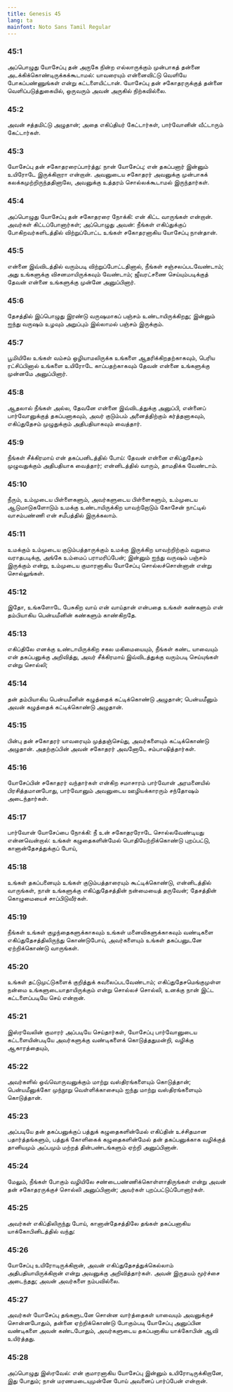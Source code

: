 ```yaml
---
title: Genesis 45
lang: ta
mainfont: Noto Sans Tamil Regular
---
```


###  45:1

அப்பொழுது யோசேப்பு தன் அருகே நின்ற எல்லாருக்கும் முன்பாகத் தன்னை அடக்கிக்கொண்டிருக்கக்கூடாமல்: யாவரையும் என்னைவிட்டு வெளியே போகப்பண்ணுங்கள் என்று கட்டளையிட்டான். யோசேப்பு தன் சகோதரருக்குத் தன்னை வெளிப்படுத்துகையில், ஒருவரும் அவன் அருகில் நிற்கவில்லை.

###  45:2

அவன் சத்தமிட்டு அழுதான்; அதை எகிப்தியர் கேட்டார்கள், பார்வோனின் வீட்டாரும் கேட்டார்கள்.

###  45:3

யோசேப்பு தன் சகோதரரைப்பார்த்து: நான் யோசேப்பு; என் தகப்பனார் இன்னும் உயிரோடே இருக்கிறாரா என்றான். அவனுடைய சகோதரர் அவனுக்கு முன்பாகக் கலக்கமுற்றிருந்ததினாலே, அவனுக்கு உத்தரம் சொல்லக்கூடாமல் இருந்தார்கள்.

###  45:4

அப்பொழுது யோசேப்பு தன் சகோதரரை நோக்கி: என் கிட்ட வாருங்கள் என்றான். அவர்கள் கிட்டப்போனார்கள்; அப்பொழுது அவன்: நீங்கள் எகிப்துக்குப் போகிறவர்களிடத்தில் விற்றுப்போட்ட உங்கள் சகோதரனாகிய யோசேப்பு நான்தான்.

###  45:5

என்னை இவ்விடத்தில் வரும்படி விற்றுப்போட்டதினால், நீங்கள் சஞ்சலப்படவேண்டாம்; அது உங்களுக்கு விசனமாயிருக்கவும் வேண்டாம்; ஜீவரட்சணை செய்யும்படிக்குத் தேவன் என்னை உங்களுக்கு முன்னே அனுப்பினார்.

###  45:6

தேசத்தில் இப்பொழுது இரண்டு வருஷமாகப் பஞ்சம் உண்டாயிருக்கிறது; இன்னும் ஐந்து வருஷம் உழவும் அறுப்பும் இல்லாமல் பஞ்சம் இருக்கும்.

###  45:7

பூமியிலே உங்கள் வம்சம் ஒழியாமலிருக்க உங்களை ஆதரிக்கிறதற்காகவும், பெரிய ரட்சிப்பினால் உங்களை உயிரோடே காப்பதற்காகவும் தேவன் என்னை உங்களுக்கு முன்னமே அனுப்பினார்.

###  45:8

ஆதலால் நீங்கள் அல்ல, தேவனே என்னை இவ்விடத்துக்கு அனுப்பி, என்னைப் பார்வோனுக்குத் தகப்பனாகவும், அவர் குடும்பம் அனைத்திற்கும் கர்த்தனாகவும், எகிப்துதேசம் முழுதுக்கும் அதிபதியாகவும் வைத்தார்.

###  45:9

நீங்கள் சீக்கிரமாய் என் தகப்பனிடத்தில் போய்: தேவன் என்னை எகிப்துதேசம் முழுவதுக்கும் அதிபதியாக வைத்தார்; என்னிடத்தில் வாரும், தாமதிக்க வேண்டாம்.

###  45:10

நீரும், உம்முடைய பிள்ளைகளும், அவர்களுடைய பிள்ளைகளும், உம்முடைய ஆடுமாடுகளோடும் உமக்கு உண்டாயிருக்கிற யாவற்றோடும் கோசேன் நாட்டில் வாசம்பண்ணி என் சமீபத்தில் இருக்கலாம்.

###  45:11

உமக்கும் உம்முடைய குடும்பத்தாருக்கும் உமக்கு இருக்கிற யாவற்றிற்கும் வறுமை வராதபடிக்கு, அங்கே உம்மைப் பராமரிப்பேன்; இன்னும் ஐந்து வருஷம் பஞ்சம் இருக்கும் என்று, உம்முடைய குமாரனாகிய யோசேப்பு சொல்லச்சொன்னான் என்று சொல்லுங்கள்.

###  45:12

இதோ, உங்களோடே பேசுகிற வாய் என் வாய்தான் என்பதை உங்கள் கண்களும் என் தம்பியாகிய பென்யமீனின் கண்களும் காண்கிறதே.

###  45:13

எகிப்திலே எனக்கு உண்டாயிருக்கிற சகல மகிமையையும், நீங்கள் கண்ட யாவையும் என் தகப்பனுக்கு அறிவித்து, அவர் சீக்கிரமாய் இவ்விடத்துக்கு வரும்படி செய்யுங்கள் என்று சொல்லி;

###  45:14

தன் தம்பியாகிய பென்யமீனின் கழுத்தைக் கட்டிக்கொண்டு அழுதான்; பென்யமீனும் அவன் கழுத்தைக் கட்டிக்கொண்டு அழுதான்.

###  45:15

பின்பு தன் சகோதரர் யாவரையும் முத்தஞ்செய்து, அவர்களையும் கட்டிக்கொண்டு அழுதான். அதற்குப்பின் அவன் சகோதரர் அவனோடே சம்பாஷித்தார்கள்.

###  45:16

யோசேப்பின் சகோதரர் வந்தார்கள் என்கிற சமாசாரம் பார்வோன் அரமனையில் பிரசித்தமானபோது, பார்வோனும் அவனுடைய ஊழியக்காரரும் சந்தோஷம் அடைந்தார்கள்.

###  45:17

பார்வோன் யோசேப்பை நோக்கி: நீ உன் சகோதரரோடே சொல்லவேண்டியது என்னவென்றால்: உங்கள் கழுதைகளின்மேல் பொதியேற்றிக்கொண்டு புறப்பட்டு, கானான்தேசத்துக்குப் போய்,

###  45:18

உங்கள் தகப்பனையும் உங்கள் குடும்பத்தாரையும் கூட்டிக்கொண்டு, என்னிடத்தில் வாருங்கள், நான் உங்களுக்கு எகிப்துதேசத்தின் நன்மையைத் தருவேன்; தேசத்தின் கொழுமையைச் சாப்பிடுவீர்கள்.

###  45:19

நீங்கள் உங்கள் குழந்தைகளுக்காகவும் உங்கள் மனைவிகளுக்காகவும் வண்டிகளை எகிப்துதேசத்திலிருந்து கொண்டுபோய், அவர்களையும் உங்கள் தகப்பனுடனே ஏற்றிக்கொண்டு வாருங்கள்.

###  45:20

உங்கள் தட்டுமுட்டுகளைக் குறித்துக் கவலைப்படவேண்டாம்; எகிப்துதேசமெங்குமுள்ள நன்மை உங்களுடையாதாயிருக்கும் என்று சொல்லச் சொல்லி, உனக்கு நான் இட்ட கட்டளைப்படியே செய் என்றான்.

###  45:21

இஸ்ரவேலின் குமாரர் அப்படியே செய்தார்கள், யோசேப்பு பார்வோனுடைய கட்டளையின்படியே அவர்களுக்கு வண்டிகளைக் கொடுத்ததுமன்றி, வழிக்கு ஆகாரத்தையும்,

###  45:22

அவர்களில் ஒவ்வொருவனுக்கும் மாற்று வஸ்திரங்களையும் கொடுத்தான்; பென்யமீனுக்கோ முந்நூறு வெள்ளிக்காசையும் ஐந்து மாற்று வஸ்திரங்களையும் கொடுத்தான்.

###  45:23

அப்படியே தன் தகப்பனுக்குப் பத்துக் கழுதைகளின்மேல் எகிப்தின் உச்சிதமான பதார்த்தங்களும், பத்துக் கோளிகைக் கழுதைகளின்மேல் தன் தகப்பனுக்காக வழிக்குத் தானியமும் அப்பமும் மற்றத் தின்பண்டங்களும் ஏற்றி அனுப்பினான்.

###  45:24

மேலும், நீங்கள் போகும் வழியிலே சண்டைபண்ணிக்கொள்ளாதிருங்கள் என்று அவன் தன் சகோதரருக்குச் சொல்லி அனுப்பினான்; அவர்கள் புறப்பட்டுப்போனார்கள்.

###  45:25

அவர்கள் எகிப்திலிருந்து போய், கானான்தேசத்திலே தங்கள் தகப்பனாகிய யாக்கோபினிடத்தில் வந்து:

###  45:26

யோசேப்பு உயிரோடிருக்கிறான், அவன் எகிப்துதேசத்துக்கெல்லாம் அதிபதியாயிருக்கிறான் என்று அவனுக்கு அறிவித்தார்கள். அவன் இருதயம் மூர்ச்சை அடைந்தது; அவன் அவர்களை நம்பவில்லை.

###  45:27

அவர்கள் யோசேப்பு தங்களுடனே சொன்ன வார்த்தைகள் யாவையும் அவனுக்குச் சொன்னபோதும், தன்னை ஏற்றிக்கொண்டு போகும்படி யோசேப்பு அனுப்பின வண்டிகளை அவன் கண்டபோதும், அவர்களுடைய தகப்பனாகிய யாக்கோபின் ஆவி உயிர்த்தது.

###  45:28

அப்பொழுது இஸ்ரவேல்: என் குமாரனாகிய யோசேப்பு இன்னும் உயிரோடிருக்கிறானே, இது போதும்; நான் மரணமடையுமுன்னே போய் அவனைப் பார்ப்பேன் என்றான்.

